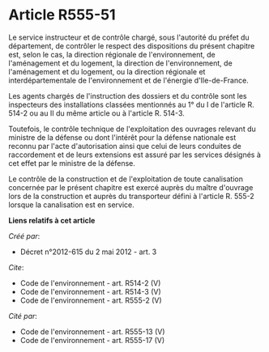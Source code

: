 # Article R555-51

Le service instructeur et de contrôle chargé, sous l'autorité du préfet du département, de contrôler le respect des
dispositions du présent chapitre est, selon le cas, la direction régionale de l'environnement, de l'aménagement et du
logement, la direction de l'environnement, de l'aménagement et du logement, ou la direction régionale et interdépartementale
de l'environnement et de l'énergie d'Ile-de-France. 

Les agents chargés de l'instruction des dossiers et du contrôle sont les inspecteurs des installations classées mentionnés au
1° du I de l'article R. 514-2 ou au II du même article ou à l'article R. 514-3. 

Toutefois, le contrôle technique de l'exploitation des ouvrages relevant du ministre de la défense ou dont l'intérêt pour la
défense nationale est reconnu par l'acte d'autorisation ainsi que celui de leurs conduites de raccordement et de leurs
extensions est assuré par les services désignés à cet effet par le ministre de la défense. 

Le contrôle de la construction et de l'exploitation de toute canalisation concernée par le présent chapitre est exercé auprès
du maître d'ouvrage lors de la construction et auprès du transporteur défini à l'article R. 555-2 lorsque la canalisation est
en service.

**Liens relatifs à cet article**

_Créé par_:

  - Décret n°2012-615 du 2 mai 2012 - art. 3

_Cite_:

  - Code de l'environnement - art. R514-2 (V)
  - Code de l'environnement - art. R514-3 (V)
  - Code de l'environnement - art. R555-2 (V)

_Cité par_:

  - Code de l'environnement - art. R555-13 (V)
  - Code de l'environnement - art. R555-17 (V)
